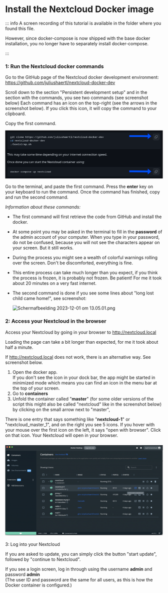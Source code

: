# Install the Nextcloud Docker image

::: info
A screen recording of this tutorial is available in the folder where you found this file.

However, since docker-compose is now shipped with the base docker installation, you no longer have to separately install docker-compose.

:::

### 1: Run the Nextcloud docker commands

Go to the GitHub page of the Nextcloud docker development environment: <https://github.com/juliushaertl/nextcloud-docker-dev>

Scroll down to the section "Persistent development setup" and in the section with the commands, you see two commands (see screenshot below) Each command has an icon on the top-right (see the arrows in the screenshot below). If you click this icon, it will copy the command to your clipboard.

Copy the first command.

![image (7).png](.attachments.6446103/image%20%287%29.png)

Go to the terminal, and paste the first command. Press the **enter** key on your keyboard to run the command. Once the command has finished, copy and run the second command.

*Information about these commands:*

- The first command will first retrieve the code from GitHub and install the docker.
- At some point you may be asked in the terminal to fill in the **password** of the admin account of your computer. When you type in your password, do not be confused, because you will not see the characters appear on your screen. But it still works.
- During the process you might see a wealth of colorful warnings rolling over the screen. Don't be discomforted, everything is fine.
- This entire process can take much longer than you expect, if you think the process is frozen, it is probably not frozen. Be patient! For me it took about 20 minutes on a very fast internet.
- The second command is done if you see some lines about "long lost child came home!", see screenshot:

  ![Scherm­afbeelding 2023-12-01 om 13.05.01.png](.attachments.6446103/Scherm%C2%ADafbeelding%202023-12-01%20om%2013.05.01.png)

### 2: Access your Nextcloud in the browser

Access your Nextcloud by going in your browser to <http://nextcloud.local>

Loading the page can take a bit longer than expected, for me it took about half a minute.

If <http://nextcloud.local> does not work, there is an alternative way. See screenshot below.

1. Open the docker app.  
   If you don't see the icon in your dock bar, the app might be started in minimized mode which means you can find an icon in the menu bar at the top of your screen.
2. Go to **containers**
3. Unfold the container called "**master**" (for some older versions of the script this might also be called "nextcloud" like in the screenshot below) by clicking on the small arrow next to "master",

There is one entry that says something like "**nextcloud-1**" or "nextcloud_master_1", and on the right you see 5 icons. If you hover with your mouse over the first icon on the left, it says "open with browser". Click on that icon. Your Nextcloud will open in your browser.

### ![image.png](.attachments.6446103/image.png)

3: Log into your Nextcloud

If you are asked to update, you can simply click the button "start update", followed by "continue to Nextcloud".

If you see a login screen, log in through using the username **admin** and password **admin**  
(The user ID and password are the same for all users, as this is how the Docker container is configured.)